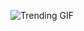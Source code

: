 
<!-- GIF_SECTION -->
![Trending GIF](https://media1.giphy.com/media/v1.Y2lkPThiYjIxNzcybGV1b2Vjc3U1dWEweHlhMmthZnBwcW1qZzZ6dXo0b2N3MnhmeWFxYyZlcD12MV9naWZzX3NlYXJjaCZjdD1n/KwMYzlxpfL3OZikB2Q/giphy.gif)
<!-- END_GIF_SECTION -->
